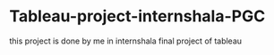 # Tableau-project-internshala-PGC
this project is done by me in internshala final project of tableau
